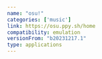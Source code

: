 ```yaml
---
name: "osu!"
categories: ['music']
link: https://osu.ppy.sh/home
compatibility: emulation
versionFrom: "b20231217.1"
type: applications
---
```


